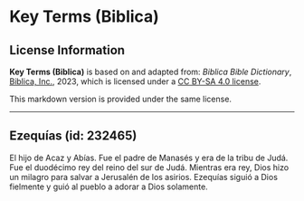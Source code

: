 # Key Terms (Biblica)

## License Information

**Key Terms (Biblica)** is based on and adapted from: _Biblica Bible Dictionary_, [Biblica, Inc.](https://www.biblica.com/), 2023, which is licensed under a [CC BY-SA 4.0 license](https://creativecommons.org/licenses/by-sa/4.0/legalcode.en).

This markdown version is provided under the same license.



--------------------------------

## Ezequías (id: 232465)

El hijo de Acaz y Abías. Fue el padre de Manasés y era de la tribu de Judá. Fue el duodécimo rey del reino del sur de Judá. Mientras era rey, Dios hizo un milagro para salvar a Jerusalén de los asirios. Ezequías siguió a Dios fielmente y guió al pueblo a adorar a Dios solamente.


